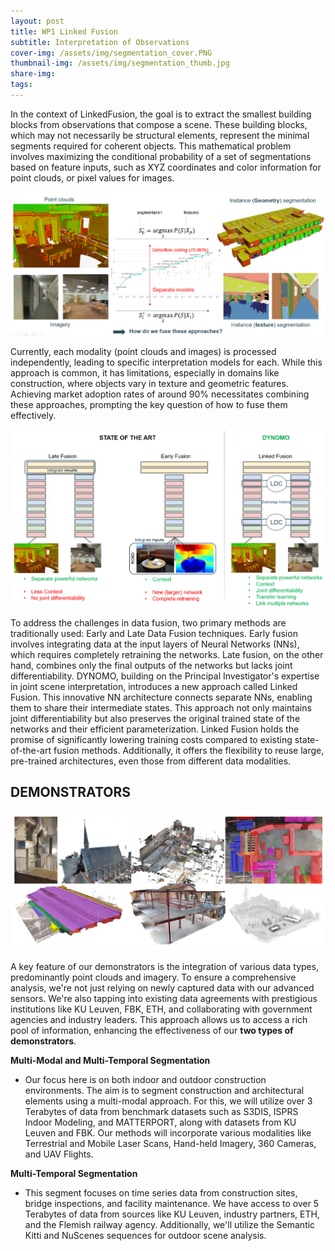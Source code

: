 ```yaml
---
layout: post
title: WP1 Linked Fusion
subtitle: Interpretation of Observations
cover-img: /assets/img/segmentation_cover.PNG
thumbnail-img: /assets/img/segmentation_thumb.jpg
share-img: 
tags:
---
```



In the context of LinkedFusion, the goal is to extract the smallest building blocks from observations that compose a scene. These building blocks, which may not necessarily be structural elements, represent the minimal segments required for coherent objects. This mathematical problem involves maximizing the conditional probability of a set of segmentations based on feature inputs, such as XYZ coordinates and color information for point clouds, or pixel values for images.

![Segmentation](../assets/img/segmentation.PNG)

Currently, each modality (point clouds and images) is processed independently, leading to specific interpretation models for each. While this approach is common, it has limitations, especially in domains like construction, where objects vary in texture and geometric features. Achieving market adoption rates of around 90% necessitates combining these approaches, prompting the key question of how to fuse them effectively.


![Segmentation](../assets/img/allfusions.PNG)


To address the challenges in data fusion, two primary methods are traditionally used: Early and Late Data Fusion techniques. Early fusion involves integrating data at the input layers of Neural Networks (NNs), which requires completely retraining the networks. Late fusion, on the other hand, combines only the final outputs of the networks but lacks joint differentiability. DYNOMO, building on the Principal Investigator's expertise in joint scene interpretation, introduces a new approach called Linked Fusion. This innovative NN architecture connects separate NNs, enabling them to share their intermediate states. This approach not only maintains joint differentiability but also preserves the original trained state of the networks and their efficient parameterization. Linked Fusion holds the promise of significantly lowering training costs compared to existing state-of-the-art fusion methods. Additionally, it offers the flexibility to reuse large, pre-trained architectures, even those from different data modalities.

## DEMONSTRATORS

![Segmentation](../assets/img/segmentation_results.PNG)

A key feature of our demonstrators is the integration of various data types, predominantly point clouds and imagery. To ensure a comprehensive analysis, we're not just relying on newly captured data with our advanced sensors. We're also tapping into existing data agreements with prestigious institutions like KU Leuven, FBK, ETH, and collaborating with government agencies and industry leaders. This approach allows us to access a rich pool of information, enhancing the effectiveness of our **two types of demonstrators**.

**Multi-Modal and Multi-Temporal Segmentation**
- Our focus here is on both indoor and outdoor construction environments. The aim is to segment construction and architectural elements using a multi-modal approach. For this, we will utilize over 3 Terabytes of data from benchmark datasets such as S3DIS, ISPRS Indoor Modeling, and MATTERPORT, along with datasets from KU Leuven and FBK. Our methods will incorporate various modalities like Terrestrial and Mobile Laser Scans, Hand-held Imagery, 360 Cameras, and UAV Flights.


**Multi-Temporal Segmentation**
- This segment focuses on time series data from construction sites, bridge inspections, and facility maintenance. We have access to over 5 Terabytes of data from sources like KU Leuven, industry partners, ETH, and the Flemish railway agency. Additionally, we'll utilize the Semantic Kitti and NuScenes sequences for outdoor scene analysis.